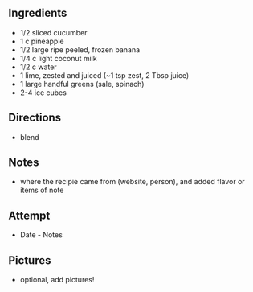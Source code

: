 ## Ingredients
* 1/2 sliced cucumber
* 1 c pineapple
* 1/2 large ripe peeled, frozen banana
* 1/4 c light coconut milk
* 1/2 c water
* 1 lime, zested and juiced (~1 tsp zest, 2 Tbsp juice)
* 1 large handful greens (sale, spinach)
* 2-4 ice cubes

## Directions
* blend

## Notes
* where the recipie came from (website, person), and added flavor or items of note

## Attempt
* Date - Notes

## Pictures
* optional, add pictures!
